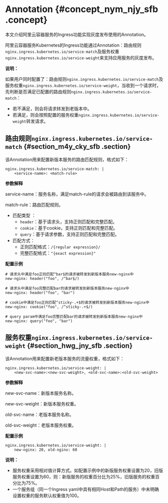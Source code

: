 # Annotation {#concept_nym_njy_sfb .concept}

本文介绍阿里云容器服务的Ingress功能实现灰度发布使用的Annotation。

阿里云容器服务Kubernetes的Ingress功能通过Annotation：路由规则`nginx.ingress.kubernetes.io/service-match`及服务权重`nginx.ingress.kubernetes.io/service-weight`来支持应用服务的灰度发布。

**说明：** 

如果用户同时配置了：路由规则`nginx.ingress.kubernetes.io/service-match`及服务权重`nginx.ingress.kubernetes.io/service-weight`，当收到一个请求时，先判断是否满足已配置的路由规则`nginx.ingress.kubernetes.io/service-match`：

-   若不满足，则会将请求转发到老版本中。
-   若满足，则会按照配置的服务权重`nginx.ingress.kubernetes.io/service-weight`转发请求。

## 路由规则`nginx.ingress.kubernetes.io/service-match` {#section_m4y_cky_sfb .section}

该Annotation用来配置新版本服务的路由匹配规则，格式如下：

```
nginx.ingress.kubernetes.io/service-match: | 
    <service-name>: <match-rule>
```

**参数解释**

service-name：服务名称，满足match-rule的请求会被路由到该服务中。

match-rule：路由匹配规则。

-   匹配类型 ：
    -   `header`：基于请求头，支持正则匹配和完整匹配。
    -   `cookie`：基于cookie，支持正则匹配和完整匹配。
    -   `query`：基于请求参数，支持正则匹配和完整匹配。
-   匹配方式：
    -   正则匹配格式：`/{regular expression}/`
    -   完整匹配格式：`"{exact expression}"`

**配置示例**

```
# 请求头中满足foo正则匹配^bar$的请求被转发到新版本服务new-nginx中
new-nginx: header("foo", /^bar$/)

# 请求头中满足foo完整匹配bar的请求被转发到新版本服务new-nginx中
new-nginx: header("foo", "bar")

# cookie中满足foo正则匹配^sticky-.+$的请求被转发到新版本服务new-nginx中
new-nginx: cookie("foo", /^sticky-.+$/)

# query param中满足foo完整匹配bar的请求被转发到新版本服务new-nginx中
new-nginx: query("foo", "bar")
```

## 服务权重`nginx.ingress.kubernetes.io/service-weight` {#section_hwg_jny_sfb .section}

该Annotation用来配置新老版本服务的流量权重，格式如下：

```
nginx.ingress.kubernetes.io/service-weight: | 
    <new-svc-name>:<new-svc-weight>, <old-svc-name>:<old-svc-weight>
```

**参数解释**

new-svc-name：新版本服务名称。

new-svc-weight：新版本服务权重。

old-svc-name：老版本服务名称。

old-svc-weight：老版本服务权重。

**配置示例**

```
nginx.ingress.kubernetes.io/service-weight: | 
    new-nginx: 20, old-nginx: 60
```

**说明：** 

-   服务权重采用相对值计算方式。如配置示例中的新版服务权重设置为20，旧版服务权重设置为60，则：新版服务的权重百分比为25%，旧版服务的权重百分比为75%。
-   一个服务组（同一个Ingress yaml中具有相同Host和Path的服务）中未明确设置权重的服务默认权重值为100。

